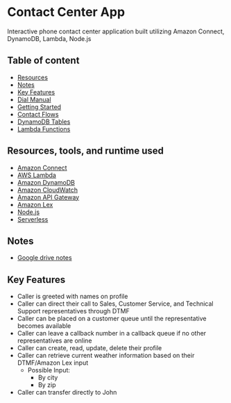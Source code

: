 Contact Center App
======================

Interactive phone contact center application built utilizing Amazon Connect, DynamoDB, Lambda, Node.js

## Table of content

- [Resources](#resources,-tools,-and-runtime-used)
- [Notes](#notes)
- [Key Features](#key-features)
- [Dial Manual](#dial-manual)
- [Getting Started](#getting-started)
- [Contact Flows](#contact-flows)
- [DynamoDB Tables](#dynamodb-tables)
- [Lambda Functions](#getting-started)


## Resources, tools, and runtime used
- [Amazon Connect](https://aws.amazon.com/connect/)
- [AWS Lambda](https://aws.amazon.com/lambda/)
- [Amazon DynamoDB](https://aws.amazon.com/dynamobd/)
- [Amazon CloudWatch](https://aws.amazon.com/cloudwatch/)
- [Amazon API Gateway](https://aws.amazon.com/api-gateway/)
- [Amazon Lex](https://aws.amazon.com/lex/)
- [Node.js](https://nodejs.org/en/)
- [Serverless](https://www.serverless.com/)

## Notes
- [Google drive notes](https://aws.amazon.com/connect/)

## Key Features
- Caller is greeted with names on profile
- Caller can direct their call to Sales, Customer Service, and Technical Support representatives through DTMF
- Caller can be placed on a customer queue until the representative becomes available
- Caller can leave a callback number in a callback queue if no other representatives are online
- Caller can create, read, update, delete their profile
- Caller can retrieve current weather information based on their DTMF/Amazon Lex input
    - Possible Input:
        - By city
        - By zip
- Caller can transfer directly to John
